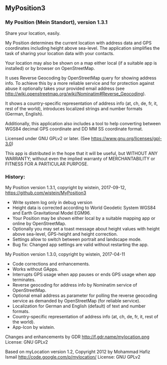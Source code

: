 ## MyPosition3
 
### My Position (Mein Standort), version 1.3.1
 
Share your location, easily.
 
My Position determines the current location with address data and GPS coordinates including height above sea-level. 
The application simplifies the task of sharing your location data with your contacts.
 
Your location may also be shown on a map either local (if a suitable app is installed) or by browser on OpenStreetMap.

It uses Reverse Geocoding by OpenStreetMap query for showing address info. To achieve this by a more reliable service and for protection against abuse it optionally takes your provided email address (see http://wiki.openstreetmap.org/wiki/Nominatim#Reverse_Geocoding).
 
It shows a country-specific representation of address info (at, ch, de, fr, it, rest of the world), introduces localized strings and number formats (German, English).
 
Additionally, this application also includes a tool to help converting between WGS84 decimal GPS coordinate and DD MM SS coordinate format.

Licensed under GNU GPLv2 or later. (See https://www.gnu.org/licenses/gpl-3.0)
 
This app is distributed in the hope that it will be useful, but WITHOUT ANY WARRANTY; without even the implied warranty of MERCHANTABILITY or FITNESS FOR A PARTICULAR PURPOSE.
 
### History:
 
My Position version 1.3.1, 
copyright by wistein, 2017-09-12,
https://github.com/wistein/MyPosition3

  - Write system log only in debug version
  - Height data is corrected according to World Geodetic System WGS84 and Earth Gravitational Model EGM96.
  - Your Position may be shown either local by a suitable mapping app or online by OpenStreetMap.
  - Optionally you may set a toast message about height values with height above sea-level, GPS-height and height correction.
  - Settings allow to switch between portrait and landscape mode. 
  - Bug fix: Changed app settings are valid without restarting the app.
 
My Position version 1.3.0, 
copyright by wistein, 2017-04-11  

  - Code corrections and enhancements.
  - Works without GApps.
  - Interrupts GPS usage when app pauses or ends GPS usage when app terminates.
  - Reverse geocoding for address info by Nominatim service of OpenStreetMap.
  - Optional email address as parameter for polling the reverse geocoding service as demanded by OpenStreetMap (for reliable service).
  - Localization for German and English (default) of text and number formats.
  - Country-specific representation of address info (at, ch, de, fr, it, rest of the world).
  - App-Icon by wistein.
  
Changes and enhancements by GDR
http://f.gdr.name/mylocation.png
License: GNU GPLv2

Based on myLocation version 1.2,
Copyright 2012 by Mohammad Hafiz Ismail
http://code.google.com/p/mylocation/
License: GNU GPLv2
 
